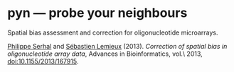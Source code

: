 pyn — probe your neighbours
===

Spatial bias assessment and correction for oligonucleotide microarrays.

[Philippe Serhal](https://github.com/serhalp) and [Sébastien Lemieux](http://www.iric.ca/en/research/principal-investigators/sebastien-lemieux-ph-d/) (2013). *Correction of spatial bias in oligonucleotide array data*, Advances in Bioinformatics, vol.\ 2013, [doi:10.1155/2013/167915](http://dx.doi.org/10.1155/2013/167915).
